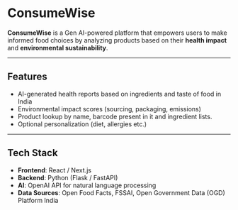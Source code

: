 # ConsumeWise

**ConsumeWise** is a Gen AI-powered platform that empowers users to make informed food choices by analyzing products based on their **health impact** and **environmental sustainability**.

---

## Features

- AI-generated health reports based on ingredients and taste of food in India 
- Environmental impact scores (sourcing, packaging, emissions)
- Product lookup by name, barcode present in it and ingredient lists. 
- Optional personalization (diet, allergies etc.)

---

##  Tech Stack

- **Frontend**: React / Next.js
- **Backend**: Python (Flask / FastAPI)
- **AI**: OpenAI API for natural language processing
- **Data Sources**: Open Food Facts, FSSAI, Open Government Data (OGD) Platform India
